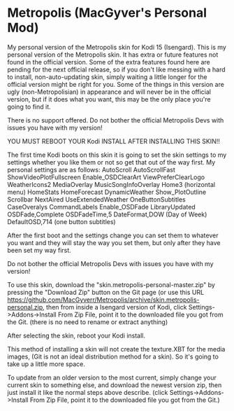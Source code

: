 Metropolis (MacGyver's Personal Mod)
==========

My personal version of the Metropolis skin for Kodi 15 (Isengard).
This is my personal version of the Metropolis skin.  It has extra or future features not found in the official version.  Some of the extra features found here are pending for the next official release, so if you don't like messing with a hard to install, non-auto-updating skin, simply waiting a little longer for the official version might be right for you.
Some of the things in this version are ugly (non-Metropolisian) in appearance and will never be in the official version, but if it does what you want, this may be the only place you're going to find it. 

There is no support offered.  Do not bother the official Metropolis Devs with issues you have with my version!

YOU MUST REBOOT YOUR Kodi INSTALL AFTER INSTALLING THIS SKIN!!

The first time Kodi boots on this skin it is going to set the skin settings to my settings whether you like them or not so get that out of the way first.
My personal settings are as follows:
	AutoScroll
	AutoScrollFast
	ShowVideoPlotFullscreen
	Enable_OSDClearArt
	ViewPreferClearLogo
	WeatherIcons2
	MediaOverlay
	MusicSongInfoOverlay
	Home3 (horizontal menu)
	HomeStats
	HomeForecast
	DynamicWeather
	Show_PlotOutline
	Scrollbar
	NextAired
	UseExtendedWeather
	OneButtonSubtitles
	CaseOveralys
	CommandLabels
	Enable_OSDFade
	LibraryUpdated
	OSDFade,Complete
	OSDFadeTime,5
	DateFormat,DOW  (Day of Week)
	DefaultOSD,714 (one button subtitles)

After the first boot and the settings change you can set them to whatever you want and they will stay the way you set them, 
but only after they have been set my way first.

Do not bother the official Metropolis Devs with issues you have with my version!

To use this skin, download the "skin.metropolis-personal-master.zip" by pressing the "Download Zip" button on the Git page (or use this URL https://github.com/MacGyverr/Metropolis/archive/skin.metropolis-personal.zip, then from inside a Isengard version of Kodi, click Settings->Addons->Install From Zip File, point it to the downloaded file you got from the Git.  (there is no need to rename or extract anything)

After selecting the skin, reboot your Kodi install.

This method of installing a skin will not create the texture.XBT for the media images, (Git is not an ideal distribution method for a skin).  So it's going to take up a little more space.


To update from an older version to the most current, simply change your current skin to something else, and download the newest version zip, then just install it like the normal steps above describe.  (click Settings->Addons->Install From Zip File, point it to the downloaded file you got from the Git.)
